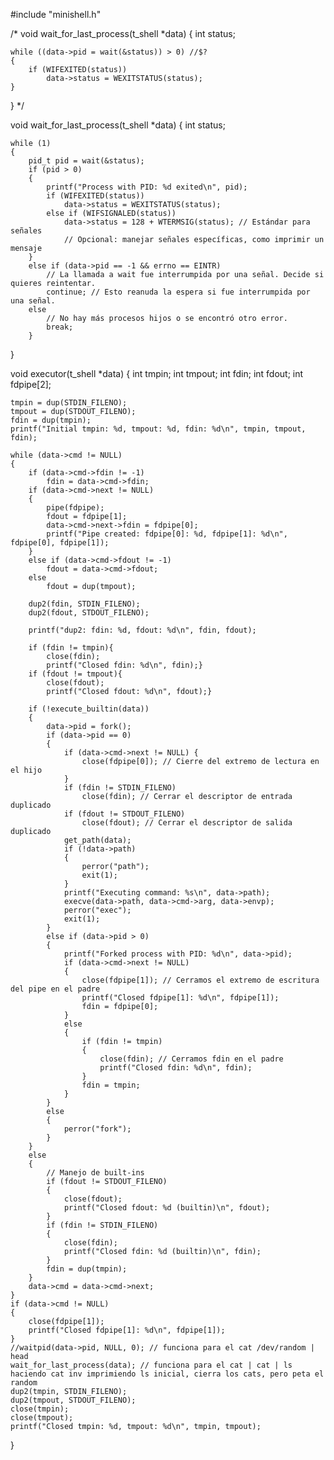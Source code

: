 #include "minishell.h"

/* void    wait_for_last_process(t_shell *data)
{
    int status; 

    while ((data->pid = wait(&status)) > 0) //$?
    {
        if (WIFEXITED(status))
            data->status = WEXITSTATUS(status);
    }
} */

void    wait_for_last_process(t_shell *data)
{
    int status;

    while (1)
    {
        pid_t pid = wait(&status);
        if (pid > 0)
        {
            printf("Process with PID: %d exited\n", pid);
            if (WIFEXITED(status))
                data->status = WEXITSTATUS(status);
            else if (WIFSIGNALED(status))
                data->status = 128 + WTERMSIG(status); // Estándar para señales
                // Opcional: manejar señales específicas, como imprimir un mensaje
        }
        else if (data->pid == -1 && errno == EINTR)
            // La llamada a wait fue interrumpida por una señal. Decide si quieres reintentar.
            continue; // Esto reanuda la espera si fue interrumpida por una señal.
        else
            // No hay más procesos hijos o se encontró otro error.
            break;
        }
}

void executor(t_shell *data)
{
    int tmpin;
    int tmpout;
    int fdin;
    int fdout;
    int fdpipe[2];

    tmpin = dup(STDIN_FILENO);
    tmpout = dup(STDOUT_FILENO);
    fdin = dup(tmpin);
    printf("Initial tmpin: %d, tmpout: %d, fdin: %d\n", tmpin, tmpout, fdin);

    while (data->cmd != NULL)
    {
        if (data->cmd->fdin != -1)
            fdin = data->cmd->fdin;
        if (data->cmd->next != NULL)
        {
            pipe(fdpipe);
            fdout = fdpipe[1];
            data->cmd->next->fdin = fdpipe[0];
            printf("Pipe created: fdpipe[0]: %d, fdpipe[1]: %d\n", fdpipe[0], fdpipe[1]);
        }
        else if (data->cmd->fdout != -1)
            fdout = data->cmd->fdout;
        else
            fdout = dup(tmpout);

        dup2(fdin, STDIN_FILENO);
        dup2(fdout, STDOUT_FILENO);
    
        printf("dup2: fdin: %d, fdout: %d\n", fdin, fdout);
    
        if (fdin != tmpin){
            close(fdin);
            printf("Closed fdin: %d\n", fdin);}
        if (fdout != tmpout){
            close(fdout);
            printf("Closed fdout: %d\n", fdout);}

        if (!execute_builtin(data))
        {
            data->pid = fork();
            if (data->pid == 0)
            {
                if (data->cmd->next != NULL) {
                    close(fdpipe[0]); // Cierre del extremo de lectura en el hijo
                }
                if (fdin != STDIN_FILENO)
                    close(fdin); // Cerrar el descriptor de entrada duplicado
                if (fdout != STDOUT_FILENO)
                    close(fdout); // Cerrar el descriptor de salida duplicado
                get_path(data);
                if (!data->path)
                {
                    perror("path");
                    exit(1);
                }
                printf("Executing command: %s\n", data->path);
                execve(data->path, data->cmd->arg, data->envp);
                perror("exec");
                exit(1);
            }
            else if (data->pid > 0)
            {
                printf("Forked process with PID: %d\n", data->pid);
                if (data->cmd->next != NULL)
                {
                    close(fdpipe[1]); // Cerramos el extremo de escritura del pipe en el padre
                    printf("Closed fdpipe[1]: %d\n", fdpipe[1]);
                    fdin = fdpipe[0];
                }
                else
                {
                    if (fdin != tmpin)
                    {
                        close(fdin); // Cerramos fdin en el padre
                        printf("Closed fdin: %d\n", fdin);
                    }
                    fdin = tmpin;
                }
            }
            else
            {
                perror("fork");
            }
        }
        else
        {
            // Manejo de built-ins
            if (fdout != STDOUT_FILENO)
            {
                close(fdout);
                printf("Closed fdout: %d (builtin)\n", fdout);
            }
            if (fdin != STDIN_FILENO)
            {
                close(fdin);
                printf("Closed fdin: %d (builtin)\n", fdin);
            }
            fdin = dup(tmpin);
        }
        data->cmd = data->cmd->next;
    }
    if (data->cmd != NULL)
    {
        close(fdpipe[1]);
        printf("Closed fdpipe[1]: %d\n", fdpipe[1]);
    }
    //waitpid(data->pid, NULL, 0); // funciona para el cat /dev/random | head
    wait_for_last_process(data); // funciona para el cat | cat | ls haciendo cat inv imprimiendo ls inicial, cierra los cats, pero peta el random 
    dup2(tmpin, STDIN_FILENO);
    dup2(tmpout, STDOUT_FILENO);
    close(tmpin);
    close(tmpout);
    printf("Closed tmpin: %d, tmpout: %d\n", tmpin, tmpout);
}
